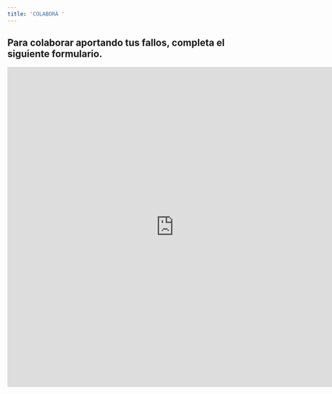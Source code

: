 ```yaml
---
title: 'COLABORÁ '
---
```

## Para colaborar aportando tus fallos, completa el siguiente formulario.

<iframe src="https://docs.google.com/forms/d/e/1FAIpQLSfJ9lET6ATmgxCTyQ1CuLwzSZ5F_JvnE6FsKnLLYI7Z3qGx8A/viewform?embedded=true" width="750" height="720" frameborder="0" marginheight="0" marginwidth="0">Cargando…</iframe>
